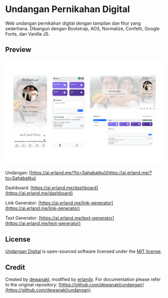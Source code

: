 # Undangan Pernikahan Digital
Web undangan pernikahan digital dengan tampilan dan fitur yang sederhana. Dibangun dengan Bootstrap, AOS, Normalize, Confetti, Google Fonts, dan Vanilla JS.

## Preview
![Thumbnail](/assets/images/preview.png)

Undangan: [https://ai.erland.me/?to=Sahabatku](https://ai.erland.me/?to=Sahabatku)

Dashboard: [https://ai.erland.me/dashboard](https://ai.erland.me/dashboard)

Link Generator: [https://ai.erland.me/link-generator](https://ai.erland.me/link-generator)

Text Generator: [https://ai.erland.me/text-generator](https://ai.erland.me/text-generator)

## License
[Undangan Digital](https://github.com/erlandv/undangan-digital) is open-sourced software licensed under the [MIT license](https://opensource.org/licenses/MIT).

## Credit
Created by [dewanakl](https://github.com/dewanakl), modified by [erlandv](https://github.com/erlandv). For documentation please refer to the original repository: [https://github.com/dewanakl/undangan](https://github.com/dewanakl/undangan).